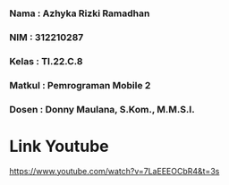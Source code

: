 ### Nama    : Azhyka Rizki Ramadhan
### NIM     : 312210287
### Kelas   : TI.22.C.8
### Matkul  : Pemrograman Mobile 2
### Dosen   : Donny Maulana, S.Kom., M.M.S.I.

# Link Youtube
https://www.youtube.com/watch?v=7LaEEEOCbR4&t=3s

